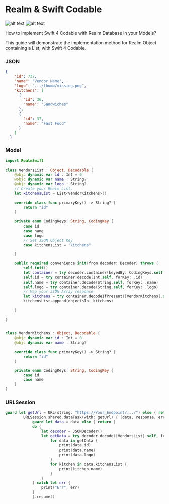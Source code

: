 # Realm & Swift Codable

![alt text](https://github.com/Kaakati/Realm-and-Swift-Codable/blob/master/built%20for_%20Swift%204.png?raw=true)
![alt text](https://github.com/Kaakati/Realm-and-Swift-Codable/blob/master/powered%20by_%20Realm.png?raw=true)

How to implement Swift 4 Codable with Realm Database in your Models?

This guide will demonstrate the implementation method for Realm Object containing a List, with Swift 4 Codable.



### JSON
```JSON
{
    "id": 732,
    "name": "Vendor Name",
    "logo": ".../thumb/missing.png",
    "kitchens": [
      {
        "id": 36,
        "name": "Sandwiches"
      },
      {
        "id": 37,
        "name": "Fast Food"
      }
    ]
  }
```
### Model

```Swift
import RealmSwift

class VendorsList : Object, Decodable {
    @objc dynamic var id : Int = 0
    @objc dynamic var name : String?
    @objc dynamic var logo : String?
    // Create your Realm List.
    let kitchensList = List<VendorKitchens>()
    
    override class func primaryKey() -> String? {
        return "id"
    }
    
    private enum CodingKeys: String, CodingKey {
        case id
        case name
        case logo
        // Set JSON Object Key
        case kitchensList = "kitchens"

    }
    
    public required convenience init(from decoder: Decoder) throws {
        self.init()
        let container = try decoder.container(keyedBy: CodingKeys.self)
        self.id = try container.decode(Int.self, forKey: .id)
        self.name = try container.decode(String.self, forKey: .name)
        self.logo = try container.decode(String.self, forKey: .logo)
        // Map your JSON Array response
        let kitchens = try container.decodeIfPresent([VendorKitchens].self, forKey: .kitchensList) ?? [VendorKitchens()]
        kitchensList.append(objectsIn: kitchens)
        
    }
    
}


class VendorKitchens : Object, Decodable {
    @objc dynamic var id : Int = 0
    @objc dynamic var name : String?
    
    override class func primaryKey() -> String? {
        return "id"
    }

    private enum CodingKeys: String, CodingKey {
        case id
        case name
    }
}
```
### URLSession
```Swift
guard let getUrl = URL(string: "https://Your_Endpoint/.../") else { return }
        URLSession.shared.dataTask(with: getUrl) { (data, response, error) in
            guard let data = data else { return }
            do {
                let decoder = JSONDecoder()
                let getData = try decoder.decode([VendorsList].self, from: data)
                    for data in getData {
                        print(data.id)
                        print(data.name)
                        print(data.logo)
                    }
                    for kitchen in data.kitchensList {
                        print(kitchen.name)
                    }
                }
            } catch let err {
                print("Err", err)
            }
            }.resume()
```
